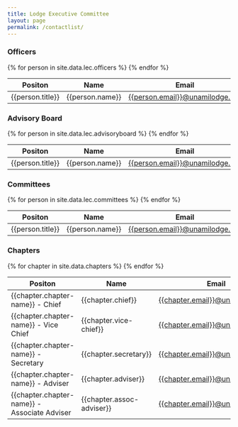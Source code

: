 ```yaml
---
title: Lodge Executive Committee
layout: page
permalink: /contactlist/
---
```

<h3 class="mt-5">Officers</h3>
<table class="table table-striped mt-3">
  <thead>
    <tr>
      <th scope="col">Positon</th>
      <th scope="col">Name</th>
      <th scope="col">Email</th>
    </tr>
  </thead>
  <tbody>
    {% for person in site.data.lec.officers %}
      <tr>
        <td>{{person.title}}</td>
        <td>{{person.name}}</td>
        <td><a href="/contact#{{person.email}}">{{person.email}}@unamilodge.org</a></td>
      </tr>
    {% endfor %}
  </tbody>
</table>
<h3 class="mt-5">Advisory Board</h3>
<table class="table table-striped mt-3">
  <thead>
    <tr>
      <th scope="col">Positon</th>
      <th scope="col">Name</th>
      <th scope="col">Email</th>
    </tr>
  </thead>
  <tbody>
    {% for person in site.data.lec.advisoryboard %}
      <tr>
        <td>{{person.title}}</td>
        <td>{{person.name}}</td>
        <td><a href="/contact#{{person.email}}">{{person.email}}@unamilodge.org</a></td>
      </tr>
    {% endfor %}
  </tbody>
</table>
<h3 class="mt-5">Committees</h3>
<table class="table table-striped mt-3">
  <thead>
    <tr>
      <th scope="col">Positon</th>
      <th scope="col">Name</th>
      <th scope="col">Email</th>
    </tr>
  </thead>
  <tbody>
    {% for person in site.data.lec.committees %}
      <tr>
        <td>{{person.title}}</td>
        <td>{{person.name}}</td>
        <td><a href="/contact#{{person.email}}">{{person.email}}@unamilodge.org</a></td>
      </tr>
    {% endfor %}
  </tbody>
</table>
<h3 class="mt-5">Chapters</h3>
<table class="table table-striped mt-3">
  <thead>
    <tr>
      <th scope="col">Positon</th>
      <th scope="col">Name</th>
      <th scope="col">Email</th>
    </tr>
  </thead>
  <tbody>
    {% for chapter in site.data.chapters %}
      <tr>
        <td>{{chapter.chapter-name}} - Chief</td>
        <td>{{chapter.chief}}</td>
        <td><a href="mailto:{{chapter.email}}@unamilodge.org">{{chapter.email}}@unamilodge.org</a></td>
      </tr>
      <tr>
        <td>{{chapter.chapter-name}} - Vice Chief</td>
        <td>{{chapter.vice-chief}}</td>
        <td><a href="mailto:{{chapter.email}}@unamilodge.org">{{chapter.email}}@unamilodge.org</a></td>
      </tr>
      <tr>
        <td>{{chapter.chapter-name}} - Secretary</td>
        <td>{{chapter.secretary}}</td>
        <td><a href="mailto:{{chapter.email}}@unamilodge.org">{{chapter.email}}@unamilodge.org</a></td>
      </tr>
      <tr>
        <td>{{chapter.chapter-name}} - Adviser</td>
        <td>{{chapter.adviser}}</td>
        <td><a href="mailto:{{chapter.email}}@unamilodge.org">{{chapter.email}}@unamilodge.org</a></td>
      </tr>
      <tr>
        <td>{{chapter.chapter-name}} - Associate Adviser</td>
        <td>{{chapter.assoc-adviser}}</td>
        <td><a href="mailto:{{chapter.email}}@unamilodge.org">{{chapter.email}}@unamilodge.org</a></td>
      </tr>
    {% endfor %}
  </tbody>
</table>
